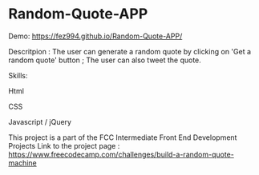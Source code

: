 # Random-Quote-APP
Demo: https://fez994.github.io/Random-Quote-APP/



Descritpion : 
The user can generate a random quote by clicking on 'Get a random quote' button ; The user can also tweet the quote. 



Skills: 

Html






CSS








Javascript / jQuery








This project is a part of the FCC Intermediate Front End Development Projects 
Link to the project page : https://www.freecodecamp.com/challenges/build-a-random-quote-machine
